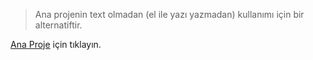 > Ana projenin text olmadan (el ile yazı yazmadan) kullanımı için bir alternatiftir.

[Ana Proje](https://github.com/Tasdelenn/io.mersys.test.team1) için tıklayın.
